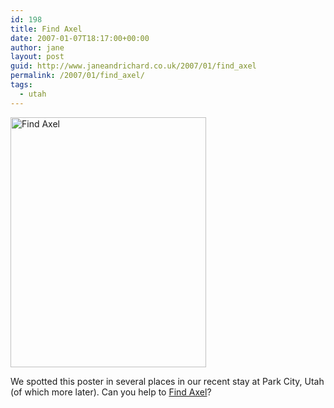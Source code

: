 ```yaml
---
id: 198
title: Find Axel
date: 2007-01-07T18:17:00+00:00
author: jane
layout: post
guid: http://www.janeandrichard.co.uk/2007/01/find_axel
permalink: /2007/01/find_axel/
tags:
  - utah
---
```

[<img src="http://www.janeandrichard.co.uk/blog/2007/01/findaxel_313x400.JPG" width="313" height="400" alt="Find Axel" title="Find Axel" />](http://www.findaxel.com/)

We spotted this poster in several places in our recent stay at Park City, Utah (of which more later). Can you help to [Find Axel](http://www.findaxel.com/)?